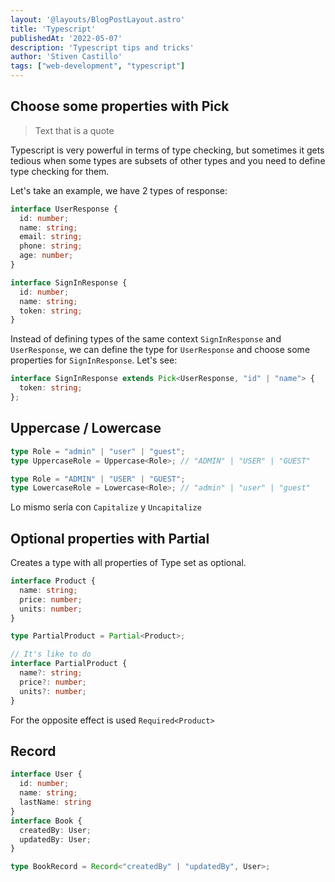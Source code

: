 ```yaml
---
layout: '@layouts/BlogPostLayout.astro'
title: 'Typescript'
publishedAt: '2022-05-07'
description: 'Typescript tips and tricks'
author: 'Stiven Castillo'
tags: ["web-development", "typescript"]
---
```


## Choose some properties with Pick

> Text that is a quote

Typescript is very powerful in terms of type checking, but sometimes it gets tedious when some types are subsets of other types and you need to define type checking for them.

Let's take an example, we have 2 types of response:

```ts
interface UserResponse {
  id: number;
  name: string;
  email: string;
  phone: string;
  age: number;
}
```

```ts
interface SignInResponse {
  id: number;
  name: string;
  token: string;
}
```

Instead of defining types of the same context `SignInResponse` and `UserResponse`, we can define the type for `UserResponse` and choose some properties for `SignInResponse`. Let's see:

```ts
interface SignInResponse extends Pick<UserResponse, "id" | "name"> {
  token: string;
};
```

## Uppercase / Lowercase

```ts
type Role = "admin" | "user" | "guest";
type UppercaseRole = Uppercase<Role>; // "ADMIN" | "USER" | "GUEST"

type Role = "ADMIN" | "USER" | "GUEST";
type LowercaseRole = Lowercase<Role>; // "admin" | "user" | "guest"
```

Lo mismo sería con `Capitalize` y `Uncapitalize`

## Optional properties with Partial

Creates a type with all properties of Type set as optional.

```ts
interface Product {
  name: string;
  price: number;
  units: number;
}

type PartialProduct = Partial<Product>;

// It's like to do
interface PartialProduct {
  name?: string;
  price?: number;
  units?: number;
}
```

For the opposite effect is used `Required<Product>`

## Record

```ts
interface User {
  id: number;
  name: string;
  lastName: string
}
interface Book {
  createdBy: User;
  updatedBy: User;
}

type BookRecord = Record<"createdBy" | "updatedBy", User>;
```
